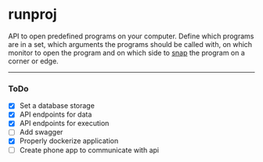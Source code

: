 # runproj

API to open predefined programs on your computer.
Define which programs are in a set, which arguments the programs should be called with,
on which monitor to open the program and on which side to [snap](https://support.microsoft.com/en-us/windows/snap-your-windows-885a9b1e-a983-a3b1-16cd-c531795e6241#:~:text=Select%20the%20window%20you%20want,a%20corner%20after%20snapping%20it.) the program on a corner or edge.

---

### ToDo

-   [x] Set a database storage
-   [x] API endpoints for data
-   [x] API endpoints for execution
-   [ ] Add swagger
-   [x] Properly dockerize application
-   [ ] Create phone app to communicate with api
